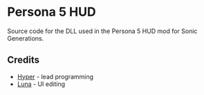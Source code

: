 # Persona 5 HUD
Source code for the DLL used in the Persona 5 HUD mod for Sonic Generations.

## Credits
- [Hyper](https://github.com/HyperBE32) - lead programming
- [Luna](https://gamebanana.com/members/1628503) - UI editing
